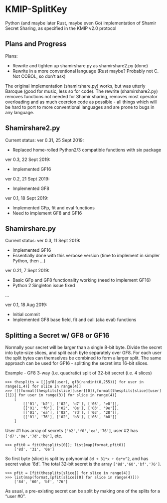 # KMIP-SplitKey
Python (and maybe later Rust, maybe even Go) implementation of Shamir Secret Sharing, as specified in the KMIP v2.0 protocol

## Plans and Progress

Plans:
   * Rewrite and tighten up shamirshare.py as shamirshare2.py (done)
   * Rewrite in a more conventional language (Rust maybe? Probably not C.  Not COBOL, so don't ask)
   
The original implementation (shamirshare.py) works, but was utterly Baroque (good for music, less so for code).
The rewrite (shamirshare2.py) removes functions not needed for Shamir sharing, removes most operator overloading
and as much coercion code as possible - all things which will be hard to port to more conventional
languages and are prone to bugs in any language.

## Shamirshare2.py

Current status: ver 0.31, 25 Sept 2019:
   * Replaced home-rolled Python2/3 compatible functions with six package

ver 0.3, 22 Sept 2019:
   * Implemented GF16

ver 0.2, 21 Sept 2019:
   * Implemented GF8

ver 0.1, 18 Sept 2019:
   * Implemented GFp, fit and eval functions
   * Need to implement GF8 and GF16

## Shamirshare.py

Current status: ver 0.3, 11 Sept 2019:
   * Implemented GF16
   * Essentially done with this verbose version (time to implement in simpler Python, then ...)
   
ver 0.21, 7 Sept 2019:
   * Basic GFp and GF8 functionality working (need to implement GF16)
   * Python 2 Singleton issue fixed
   
...

ver 0.1, 18 Aug 2019:
   * Initial commit
   * Implemented GF8 base field, fit and call (aka eval) functions
   
## Splitting a Secret w/ GF8 or GF16

Normally your secret will be larger than a single 8-bit byte.  Divide the secret into byte-size slices, and split each byte separately over GF8.  For each user the split bytes can themselves be combined to form a larger split.  The same approach can be used for GF16 - splitting the secret into 16-bit slices.

Example - GF8 3-way (i.e. quadratic) split of 32-bit secret (i.e. 4 slices)
```
>>> thesplits = [[[gf8(user), gf8(randint(0,255))] for user in range(1,4)] for slice in range(4)]
>>> [[[format(thesplits[slice][user][0]),format(thesplits[slice][user][1])] for user in range(3)] for slice in range(4)] 
    [
        [['01', 'b2'], ['02', 'd7'], ['03', 'e8']], 
        [['01', 'f0'], ['02', '0e'], ['03', '9e']], 
        [['01', 'ea'], ['02', '7d'], ['03', '28']], 
        [['01', '76'], ['02', 'b8'], ['03', 'b8']]
    ]
```
User #1 has array of secrets ```['b2','f0','ea','76']```, user #2 has ```['d7','0e','7d','b8']```, etc.
```
>>> pfit0 = fit(thesplits[0]); list(map(format,pfit0))
    ['8d', '31', '0e']
```
So first byte (slice) is split by polynomial ```8d + 31*x + 0e*x^2```, and has secret value '8d'. The total 32-bit secret is the array ```['8d','60','bf','76']```.
```
>>> pfit = [fit(thesplits[slice]) for slice in range(4)] 
>>> list(map(format,[pfit[slice][0] for slice in range(4)]))
    ['8d', '60', 'bf', '76']
```
As usual, a pre-existing secret can be split by making one of the splits for a “user #0”.

